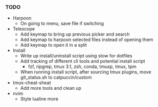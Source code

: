 ### TODO
- Harpoon
    - On going to menu, save file if switching
- Telescope
    - Add keymap to bring up previous picker and search
    - Add keymap to harpoon selected files instead of opening them
    - Add keymap to open it in a split
- Install
    - Write up install/uninstall script using stow for dotfiles
    - Add tracking of different cli tools and potential install script
        - fzf, ripgrep, tmux 3.1, zsh, conda, tmuxp, tmux, tpm
    - When running install script, after sourcing tmux plugins, move git_status.sh to catpuccin/custom
- tmux-cheat-sheat
    - Add more tools and clean up
- nvim
    - Style lualine more
